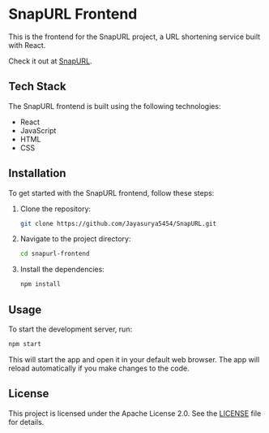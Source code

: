 # SnapURL Frontend

This is the frontend for the SnapURL project, a URL shortening service built with React.

Check it out at [SnapURL](https://snapurls.onrender.com).

## Tech Stack

The SnapURL frontend is built using the following technologies:
- React
- JavaScript
- HTML
- CSS

## Installation

To get started with the SnapURL frontend, follow these steps:

1. Clone the repository:
    ```bash
    git clone https://github.com/Jayasurya5454/SnapURL.git
    ```
2. Navigate to the project directory:
    ```bash
    cd snapurl-frontend
    ```
3. Install the dependencies:
    ```bash
    npm install
    ```

## Usage

To start the development server, run:
```bash
npm start
```
This will start the app and open it in your default web browser. The app will reload automatically if you make changes to the code.

## License

This project is licensed under the Apache License 2.0. See the [LICENSE](LICENSE) file for details.
